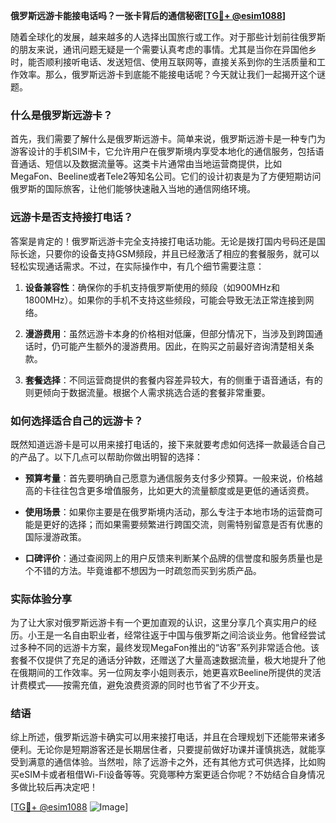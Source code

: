 **俄罗斯远游卡能接电话吗？一张卡背后的通信秘密[[TG💪+ @esim1088](https://t.me/s/esim1088)]**

随着全球化的发展，越来越多的人选择出国旅行或工作。对于那些计划前往俄罗斯的朋友来说，通讯问题无疑是一个需要认真考虑的事情。尤其是当你在异国他乡时，能否顺利接听电话、发送短信、使用互联网等，直接关系到你的生活质量和工作效率。那么，俄罗斯远游卡到底能不能接电话呢？今天就让我们一起揭开这个谜题。

### 什么是俄罗斯远游卡？

首先，我们需要了解什么是俄罗斯远游卡。简单来说，俄罗斯远游卡是一种专门为游客设计的手机SIM卡，它允许用户在俄罗斯境内享受本地化的通信服务，包括语音通话、短信以及数据流量等。这类卡片通常由当地运营商提供，比如MegaFon、Beeline或者Tele2等知名公司。它们的设计初衷是为了方便短期访问俄罗斯的国际旅客，让他们能够快速融入当地的通信网络环境。

### 远游卡是否支持接打电话？

答案是肯定的！俄罗斯远游卡完全支持接打电话功能。无论是拨打国内号码还是国际长途，只要你的设备支持GSM频段，并且已经激活了相应的套餐服务，就可以轻松实现通话需求。不过，在实际操作中，有几个细节需要注意：

1. **设备兼容性**：确保你的手机支持俄罗斯使用的频段（如900MHz和1800MHz）。如果你的手机不支持这些频段，可能会导致无法正常连接到网络。
   
2. **漫游费用**：虽然远游卡本身的价格相对低廉，但部分情况下，当涉及到跨国通话时，仍可能产生额外的漫游费用。因此，在购买之前最好咨询清楚相关条款。

3. **套餐选择**：不同运营商提供的套餐内容差异较大，有的侧重于语音通话，有的则更倾向于数据流量。根据个人需求挑选合适的套餐非常重要。

### 如何选择适合自己的远游卡？

既然知道远游卡是可以用来接打电话的，接下来就要考虑如何选择一款最适合自己的产品了。以下几点可以帮助你做出明智的选择：

- **预算考量**：首先要明确自己愿意为通信服务支付多少预算。一般来说，价格越高的卡往往包含更多增值服务，比如更大的流量额度或是更低的通话资费。
  
- **使用场景**：如果你主要是在俄罗斯境内活动，那么专注于本地市场的运营商可能是更好的选择；而如果需要频繁进行跨国交流，则需特别留意是否有优惠的国际漫游政策。
  
- **口碑评价**：通过查阅网上的用户反馈来判断某个品牌的信誉度和服务质量也是个不错的方法。毕竟谁都不想因为一时疏忽而买到劣质产品。

### 实际体验分享

为了让大家对俄罗斯远游卡有一个更加直观的认识，这里分享几个真实用户的经历。小王是一名自由职业者，经常往返于中国与俄罗斯之间洽谈业务。他曾经尝试过多种不同的远游卡方案，最终发现MegaFon推出的“访客”系列非常适合他。该套餐不仅提供了充足的通话分钟数，还赠送了大量高速数据流量，极大地提升了他在俄期间的工作效率。另一位网友李小姐则表示，她更喜欢Beeline所提供的灵活计费模式——按需充值，避免浪费资源的同时也节省了不少开支。

### 结语

综上所述，俄罗斯远游卡确实可以用来接打电话，并且在合理规划下还能带来诸多便利。无论你是短期游客还是长期居住者，只要提前做好功课并谨慎挑选，就能享受到满意的通信体验。当然啦，除了远游卡之外，还有其他方式可供选择，比如购买eSIM卡或者租借Wi-Fi设备等等。究竟哪种方案更适合你呢？不妨结合自身情况多做比较后再决定吧！

[[TG💪+ @esim1088](https://t.me/s/esim1088) ![Image](https://i.postimg.cc/4NQfJmqS/Snipaste-2025-05-13-00-14-12.png)]